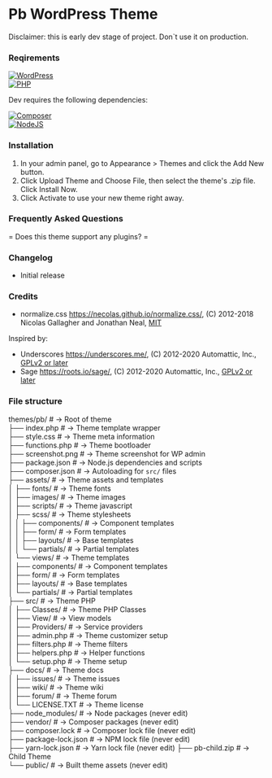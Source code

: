 <h1>Pb WordPress Theme</h1>
Disclaimer: this is early dev stage of project. Don`t use it on production.

### Reqirements

[![WordPress](https://img.shields.io/badge/wordpress-4.7-green?logo=wordpress&style=for-the-badge)](https://wordpress.org/)  
[![PHP](https://img.shields.io/badge/PHP-8.0-green?logo=php&style=for-the-badge)](https://php.org/)  
  
Dev requires the following dependencies:

[![Composer](https://img.shields.io/badge/composer-2.0-green?logo=composer&style=for-the-badge)](https://getcomposer.org/)  
[![NodeJS](https://img.shields.io/badge/nodejs-14.17-green?logo=node.js&style=for-the-badge)](https://nodejs.org/)  

### Installation

1. In your admin panel, go to Appearance > Themes and click the Add New button.
2. Click Upload Theme and Choose File, then select the theme's .zip file. Click Install Now.
3. Click Activate to use your new theme right away.

### Frequently Asked Questions

= Does this theme support any plugins? =


### Changelog
* Initial release

### Credits
* normalize.css https://necolas.github.io/normalize.css/, (C) 2012-2018 Nicolas Gallagher and Jonathan Neal, [MIT](https://opensource.org/licenses/MIT)

Inspired by:
* Underscores https://underscores.me/, (C) 2012-2020 Automattic, Inc., [GPLv2 or later](https://www.gnu.org/licenses/gpl-2.0.html)
* Sage https://roots.io/sage/, (C) 2012-2020 Automattic, Inc., [GPLv2 or later](https://www.gnu.org/licenses/gpl-2.0.html)


### File structure
themes/pb/                # → Root of theme  
├── index.php             # → Theme template wrapper  
├── style.css             # → Theme meta information  
├── functions.php         # → Theme bootloader  
├── screenshot.png        # → Theme screenshot for WP admin  
├── package.json          # → Node.js dependencies and scripts  
├── composer.json         # → Autoloading for `src/` files  
├── assets/               # → Theme assets and templates  
│   ├── fonts/            # → Theme fonts  
│   ├── images/           # → Theme images  
│   ├── scripts/          # → Theme javascript  
│   ├── scss/             # → Theme stylesheets  
│   │   ├── components/   # → Component templates  
│   │   ├── form/         # → Form templates  
│   │   ├── layouts/      # → Base templates  
│   │   └── partials/     # → Partial templates  
│   └── views/            # → Theme templates  
│       ├── components/   # → Component templates  
│       ├── form/         # → Form templates  
│       ├── layouts/      # → Base templates  
│       └── partials/     # → Partial templates  
├── src/                  # → Theme PHP  
│   ├── Classes/          # → Theme PHP Classes  
│   ├── View/             # → View models  
│   ├── Providers/        # → Service providers  
│   ├── admin.php         # → Theme customizer setup  
│   ├── filters.php       # → Theme filters  
│   ├── helpers.php       # → Helper functions  
│   └── setup.php         # → Theme setup  
├── docs/                 # → Theme docs  
│   ├── issues/           # → Theme issues  
│   ├── wiki/             # → Theme wiki  
│   ├── forum/            # → Theme forum  
│   └── LICENSE.TXT       # → Theme license  
├── node_modules/         # → Node packages (never edit)  
├── vendor/               # → Composer packages (never edit)  
├── composer.lock         # → Composer lock file (never edit)  
├── package-lock.json     # → NPM lock file (never edit)  
├── yarn-lock.json        # → Yarn lock file (never edit) 
├── pb-child.zip          # → Child Theme  
└── public/               # → Built theme assets (never edit)  
  


